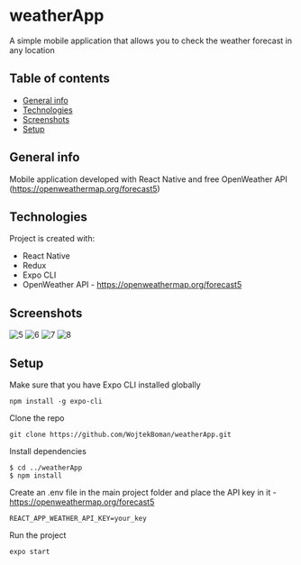 # weatherApp
A simple mobile application that allows you to check the weather forecast in any location

## Table of contents
* [General info](#general-info)
* [Technologies](#technologies)
* [Screenshots](#screenshots)
* [Setup](#setup)

## General info
Mobile application developed with React Native and free OpenWeather API (https://openweathermap.org/forecast5)

## Technologies
Project is created with:
* React Native
* Redux
* Expo CLI
* OpenWeather API - https://openweathermap.org/forecast5

## Screenshots
![5](https://user-images.githubusercontent.com/47774969/110202170-315f6a00-7e67-11eb-8e79-71ccba73949e.PNG)
![6](https://user-images.githubusercontent.com/47774969/110202171-345a5a80-7e67-11eb-99de-8c3e3654d1bd.PNG)
![7](https://user-images.githubusercontent.com/47774969/110202174-36241e00-7e67-11eb-9f4f-2b645341f960.PNG)
![8](https://user-images.githubusercontent.com/47774969/110202175-37ede180-7e67-11eb-8344-490eb430c4bb.PNG)


## Setup

Make sure that you have Expo CLI installed globally
```
npm install -g expo-cli
```
Clone the repo
```
git clone https://github.com/WojtekBoman/weatherApp.git
```
Install dependencies
```
$ cd ../weatherApp
$ npm install
```
Create an .env file in the main project folder and place the API key in it - https://openweathermap.org/forecast5
```
REACT_APP_WEATHER_API_KEY=your_key
```
Run the project
```
expo start
```
